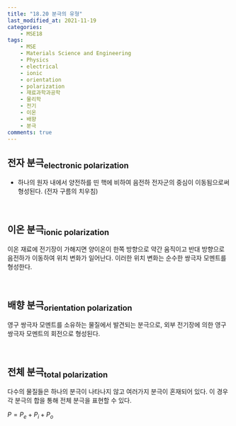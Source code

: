 ```yaml
---
title: "18.20 분극의 유형"
last_modified_at: 2021-11-19
categories:
    - MSE18
tags:
    - MSE
    - Materials Science and Engineering
    - Physics
    - electrical
    - ionic
    - orientation
    - polarization
    - 재료과학과공학
    - 물리학
    - 전기
    - 이온
    - 배향
    - 분극
comments: true
---
```


<h2>전자 분극<sub>electronic polarization</sub></h2>

- 하나의 원자 내에서 양전하를 띤 핵에 비하여 음전하 전자군의 중심이 이동됨으로써 형성된다. (전자 구름의 치우침)

<br/>

<h2>이온 분극<sub>ionic polarization</sub></h2>

이온 재료에 전기장이 가해지면 양이온이 한쪽 방향으로 약간 움직이고 반대 방향으로 음전하가 이동하여 위치 변화가 일어난다. 이러한 위치 변화는 순수한 쌍극자 모멘트를 형성한다.

<br/>

<h2>배향 분극<sub>orientation polarization</sub></h2>

영구 쌍극자 모멘트를 소유하는 물질에서 발견되는 분극으로, 외부 전기장에 의한 영구 쌍극자 모멘트의 회전으로 형성된다.

<br/>

<h2>전체 분극<sub>total polarization</sub></h2>

다수의 물질들은 하나의 분극이 나타나지 않고 여러가지 분극이 혼재되어 있다. 이 경우 각 분극의 합을 통해 전체 분극을 표현할 수 있다.

$P=P_e+P_i+P_o$